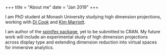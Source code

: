 +++
title = "About me"
date = "Jan 2019"
+++

I am PhD student at Monash University studying high dimension projections, working with [Di Cook](http://www.dicook.org/) and [Kim Marriott](https://research.monash.edu/en/persons/kimbal-marriott).

I am author of the [spinifex package](https://github.com/nspyrison/spinifex), yet to be submitted to CRAN. My future work will include an experimental study of high dimension projections across display type and extending dimension reduction into virtual spaces for immersive analytics.

